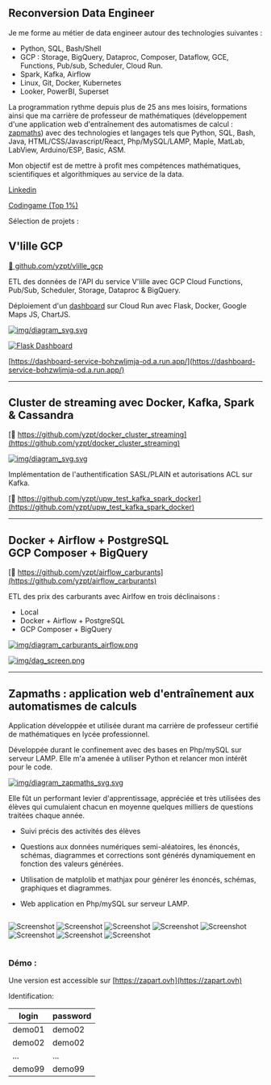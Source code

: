 ## Reconversion Data Engineer 

Je me forme au métier de data engineer autour des technologies suivantes :

* Python, SQL, Bash/Shell
* GCP : Storage, BigQuery, Dataproc, Composer, Dataflow, GCE, Functions, Pub/sub, Scheduler, Cloud Run.
* Spark, Kafka, Airflow
* Linux, Git, Docker, Kubernetes
* Looker, PowerBI, Superset

La programmation rythme depuis plus de 25 ans mes loisirs, formations ainsi que ma carrière de professeur de mathématiques (développement d'une application web d'entraînement des automatismes de calcul : [zapmaths](https://github.com/yzpt/zapmaths)) avec des technologies et langages tels que Python, SQL, Bash, Java, HTML/CSS/Javascript/React, Php/MySQL/LAMP, Maple, MatLab, LabView, Arduino/ESP, Basic, ASM.

Mon objectif est de mettre à profit mes compétences mathématiques, scientifiques et algorithmiques au service de la data.

[Linkedin](https://www.linkedin.com/in/yohann-zapart-b754b7227/)

[Codingame (Top 1%)](https://www.codingame.com/profile/1931552bce1ef7afebc50c827e8d4b6a0342335)

Sélection de projets :

## V'lille GCP 

[:link: github.com/yzpt/vlille_gcp](https://github.com/yzpt/vlille_gcp)



ETL des données de l'API du service V'lille avec GCP
Cloud Functions, Pub/Sub, Scheduler, Storage, Dataproc & BigQuery.

Déploiement d'un [dashboard](https://dashboard-service-bohzwljmja-od.a.run.app/) sur Cloud Run avec Flask, Docker, Google Maps JS, ChartJS.

[![img/diagram_svg.svg](img/vlille_diagram.svg)](img/vlille_diagram.svg)


[![Flask Dashboard](img/vlille_dashboard.png)](https://dashboard-service-bohzwljmja-od.a.run.app/)

[https://dashboard-service-bohzwljmja-od.a.run.app/](https://dashboard-service-bohzwljmja-od.a.run.app/)

<hr>

## Cluster de streaming avec Docker, Kafka, Spark & Cassandra

[:link: https://github.com/yzpt/docker_cluster_streaming](https://github.com/yzpt/docker_cluster_streaming)


[![img/diagram_svg.svg](img/docker_streaming.png)](img/docker_streaming.png)

Implémentation de l'authentification SASL/PLAIN et autorisations ACL sur Kafka.

[:link: https://github.com/yzpt/upw_test_kafka_spark_docker](https://github.com/yzpt/upw_test_kafka_spark_docker)
  
<hr>

## Docker + Airflow + PostgreSQL <br> GCP Composer + BigQuery 

[:link: https://github.com/yzpt/airflow_carburants](https://github.com/yzpt/airflow_carburants)

ETL des prix des carburants avec Airlfow en trois déclinaisons :

* Local
* Docker + Airflow + PostgreSQL
* GCP Composer + BigQuery

[![img/diagram_carburants_airflow.png](img/diagram_carburants_airflow.png)](img/diagram_carburants_airflow.png)

[![img/dag_screen.png](img/dag_screen.png)](img/dag_screen.png)

<hr>

## Zapmaths : application web d'entraînement aux automatismes de calculs

Application développée et utilisée durant ma carrière de professeur certifié de mathématiques en lycée professionnel.

Développée durant le confinement avec des bases en Php/mySQL sur serveur LAMP. Elle m'a amenée à utiliser Python et relancer mon intérêt pour le code.

[![img/diagram_zapmaths_svg.svg](img/diagram_zapmaths_svg.svg)](img/diagram_zapmaths_svg.svg)

Elle fût un performant levier d'apprentissage, appréciée et très utilisées des élèves qui cumulaient chacun en moyenne quelques milliers de questions traitées chaque année.

* Suivi précis des activités des élèves

* Questions aux données numériques semi-aléatoires, les énoncés, schémas, diagrammes et corrections sont générés  dynamiquement en fonction des valeurs générées.
* Utilisation de matplolib et mathjax pour générer les énoncés, schémas, graphiques et diagrammes.
* Web application en Php/mySQL sur serveur LAMP.

<div style="display: flex; flex-wrap:wrap;">

![Screenshot](./img/screenshots/a.jpg)
![Screenshot](./img/screenshots/b.jpg)
![Screenshot](./img/screenshots/c.jpg)
![Screenshot](./img/screenshots/d.jpg)
![Screenshot](./img/screenshots/e.jpg)
![Screenshot](./img/screenshots/f.jpg)
![Screenshot](./img/screenshots/g.jpg)
![Screenshot](./img/screenshots/h.jpg)

</div>

### Démo :
Une version est accessible sur [https://zapart.ovh](https://zapart.ovh)

Identification:


| login | password |
|-------|----------|
| demo01 | demo02 |
| demo02 | demo02 |
| ... | ... |
| demo99 | demo99 |
